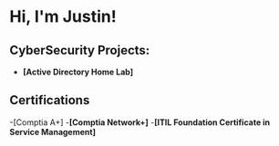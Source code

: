 <h1>Hi, I'm Justin! </h1>

<h2>CyberSecurity Projects:</h2>

- <b>[Active Directory Home Lab]</b>

<h2> Certifications </h2>
-[Comptia A+]
-<b>[Comptia Network+]</b>
-<b>[ITIL Foundation Certificate in Service Management]</b>

